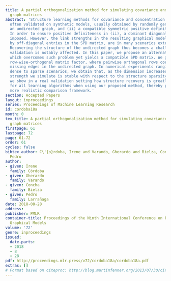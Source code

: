 ```yaml
---
title: A partial orthogonalization method for simulating covariance and concentration
  graph matrices
abstract: 'Structure learning methods for covariance and concentration graphs are
  often validated on synthetic models, usually obtained by randomly generating: (i)
  an undirected graph, and (ii) a compatible symmetric positive definite (SPD) matrix.
  In order to ensure positive definiteness in (ii), a dominant diagonal is usually
  imposed. However, the link strengths in the resulting graphical model, determined
  by off-diagonal entries in the SPD matrix, are in many scenarios extremely weak.
  Recovering the structure of the undirected graph thus becomes a challenge, and algorithm
  validation is notably affected. In this paper, we propose an alternative method
  which overcomes such problem yet yields a compatible SPD matrix. We generate a partially
  row-wise-orthogonal matrix factor, where pairwise orthogonal rows correspond to
  missing edges in the undirected graph. In numerical experiments ranging from moderately
  dense to sparse scenarios, we obtain that, as the dimension increases, the link
  strength we simulate is stable with respect to the structure sparsity. Importantly,
  we show in a real validation setting how structure recovery is greatly improved
  for all learning algorithms when using our proposed method, thereby producing a
  more realistic comparison framework.'
section: Accepted Papers
layout: inproceedings
series: Proceedings of Machine Learning Research
id: cordoba18a
month: 0
tex_title: A partial orthogonalization method for simulating covariance and concentration
  graph matrices
firstpage: 61
lastpage: 72
page: 61-72
order: 61
cycles: false
bibtex_author: C\'{o}rdoba, Irene and Varando, Gherardo and Bielza, Concha and Larra\~{n}aga,
  Pedro
author:
- given: Irene
  family: Córdoba
- given: Gherardo
  family: Varando
- given: Concha
  family: Bielza
- given: Pedro
  family: Larrañaga
date: 2018-08-28
address: 
publisher: PMLR
container-title: Proceedings of the Ninth International Conference on Probabilistic
  Graphical Models
volume: '72'
genre: inproceedings
issued:
  date-parts:
  - 2018
  - 8
  - 28
pdf: http://proceedings.mlr.press/v72/cordoba18a/cordoba18a.pdf
extras: []
# Format based on citeproc: http://blog.martinfenner.org/2013/07/30/citeproc-yaml-for-bibliographies/
---
```

